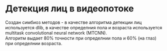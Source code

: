 # Детекция лиц в видеопотоке

Создан симбиоз методов - в качестве алгоритма детекции лиц используется dlib, в качестве определния пола и возраста используется multitask convolutional neural network (MTCNN).       
Алгоритм выдает 80% точности при определнии пола и 60% (на глаз) при определнии возраста.      
